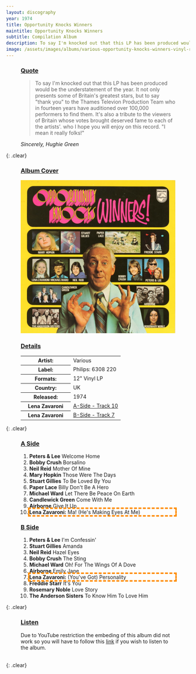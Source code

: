 ```yaml
---
layout: discography
year: 1974
title: Opportunity Knocks Winners
maintitle: Opportunity Knocks Winners
subtitle: Compilation Album
description: To say I'm knocked out that this LP has been produced would be the understatement of the year. It not only presents some of Britain's greatest stars, but to say "thank you" to the Thames Televion Production Team who in fourteen years have auditioned over 100,000 performers to find them. It's also a tribute to the viewers of Britain whose votes brought deserved fame to each of the artists'. who I hope you will enjoy on this record. "I mean it really folks!
image: /assets/images/albums/various-opportunity-knocks-winners-vinyl-record.jpeg
---
```


<figure class="fig3">
<h3 id="quote"><a href="#quote">Quote</a></h3>
<blockquote>To say I'm knocked out that this LP has been produced would be the understatement of the year. It not only presents some of Britain's greatest stars, but to say "thank you" to the Thames Televion Production Team who in fourteen years have auditioned over 100,000 performers to find them. It's also a tribute to the viewers of Britain whose votes brought deserved fame to each of the artists'. who I hope you will enjoy on this record. "I mean it really folks!"</blockquote>
<cite>Sincerely, Hughie Green</cite>
</figure>

{: .clear}

<figure class="fig1">
<figcaption>
<h3 id="cover"><a href="#cover">Album Cover</a></h3>
</figcaption>
<a href="/assets/images/albums/various-opportunity-knocks-winners-vinyl-record.jpeg"><img src="/assets/images/albums/various-opportunity-knocks-winners-vinyl-record.jpeg" class="full-width zoom-in" alt="Front Cover for the album Opportunity Knocks Winners ()1974)" /></a>
</figure>

<figure class="fig2">
<figcaption>
<h3 id="details"><a href="#details">Details</a></h3>
</figcaption>
<table>
<tr><th style="width:50%">Artist:</th><td>Various</td></tr>
<tr><th>Label:</th><td>Philips: 6308 220</td></tr>
<tr><th>Formats:</th><td>12" Vinyl LP</td></tr>
<tr><th>Country:</th><td>UK</td></tr>
<tr><th>Released:</th><td>1974</td></tr>
<tr><th>Lena Zavaroni</th><td><a href="#lena1">A-Side - Track 10</a></td></tr>
<tr><th>Lena Zavaroni</th><td><a href="#lena2">B-Side - Track 7</a></td></tr>
</table>
</figure>

{: .clear}

<figure class="fig1">
<figcaption>
<h3 id="a-side"><a href="#a-side">A Side</a></h3>
</figcaption>
<ol>
<li><strong>Peters & Lee</strong> Welcome Home</li>
<li><strong>Bobby Crush</strong> Borsalino</li>
<li><strong>Neil Reid</strong> Mother Of Mine</li>
<li><strong>Mary Hopkin</strong> Those Were The Days</li>
<li><strong>Stuart Gillies</strong> To Be Loved By You</li>
<li><strong>Paper Lace</strong> Billy Don't Be A Hero</li>
<li><strong>Michael Ward</strong> Let There Be Peace On Earth</li>
<li><strong>Candlewick Green</strong> Come With Me</li>
<li><strong>Airborne</strong> Give It Up</li>
<li style="outline: 4px dashed darkorange;" id="lena1"><strong>Lena Zavaroni:</strong> Ma! (He's Making Eyes At Me)</li>
</ol>
</figure>

<figure class="fig2">
<figcaption>
<h3 id="b-side"><a href="#b-side">B Side</a></h3>
</figcaption>
<ol>
<li><strong>Peters & Lee</strong> I'm Confessin'</li>
<li><strong>Stuart Gillies</strong> Amanda</li>
<li><strong>Neil Reid</strong> Hazel Eyes</li>
<li><strong>Bobby Crush</strong> The Sting</li>
<li><strong>Michael Ward</strong> Oh! For The Wings Of A Dove</li>
<li><strong>Airborne</strong> Emily Jane</li>
<li style="outline: 4px dashed darkorange;" id="lena2"><strong>Lena Zavaroni:</strong> (You've Got) Personality</li>
<li><strong>Freddie Starr</strong> It's You</li>
<li><strong>Rosemary Noble</strong> Love Story</li>
<li><strong>The Anderson Sisters</strong> To Know Him To Love Him</li>
</ol>
</figure>

{: .clear}

<figure class="fig3">
<h3 id="listen"><a href="#listen">Listen</a></h3>
<p>Due to YouTube restriction the embeding of this album did not work so you will have to follow this <a class="external-link" href="https://www.youtube.com/watch?v=CIakLGevu34">link</a> if you wish to listen to the album.</p>
</figure>

<br />{: .clear}

